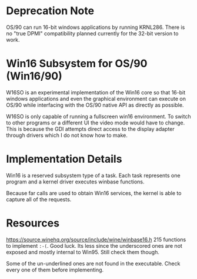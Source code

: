 # Deprecation Note

OS/90 can run 16-bit windows applications by running KRNL286. There is no "true DPMI" compatibility planned currently for the 32-bit version to work.

# Win16 Subsystem for OS/90 (Win16/90)

W16SO is an experimental implementation of the Win16 core so that 16-bit windows applications and even the graphical environment can execute on OS/90 while interfacing with the OS/90 native API as directly as possible.

W16SO is only capable of running a fullscreen win16 environment. To switch to other programs or a different UI the video mode would have to change. This is because the GDI attempts direct access to the display adapter through drivers which I do not know how to make.

# Implementation Details

Win16 is a reserved subsystem type of a task. Each task represents one program and a kernel driver executes winbase functions.

Because far calls are used to obtain Win16 services, the kernel is able to capture all of the requests.

# Resources

https://source.winehq.org/source/include/wine/winbase16.h
215 functions to implement `:-(`. Good luck. Its less since the underscored ones are not exposed and mostly internal to Win95. Still check them though.

Some of the un-underlined ones are not found in the executable. Check every one of them before implementing.
